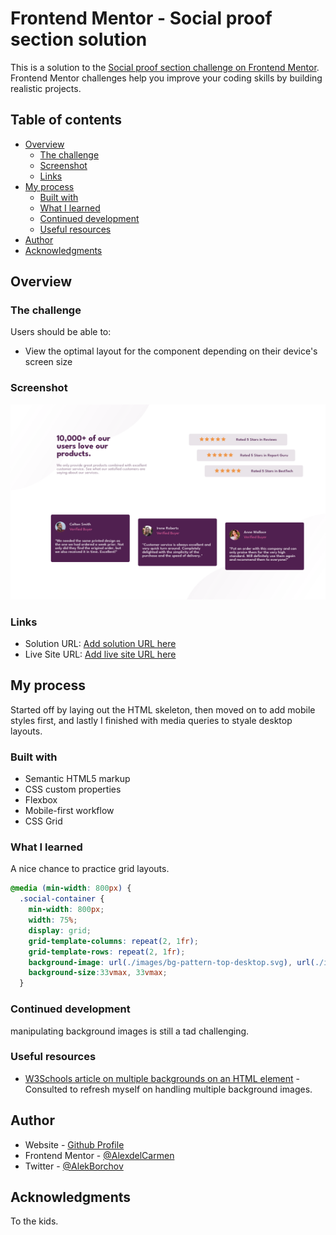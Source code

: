 # Frontend Mentor - Social proof section solution

This is a solution to the [Social proof section challenge on Frontend Mentor](https://www.frontendmentor.io/challenges/social-proof-section-6e0qTv_bA). Frontend Mentor challenges help you improve your coding skills by building realistic projects. 

## Table of contents

- [Overview](#overview)
  - [The challenge](#the-challenge)
  - [Screenshot](#screenshot)
  - [Links](#links)
- [My process](#my-process)
  - [Built with](#built-with)
  - [What I learned](#what-i-learned)
  - [Continued development](#continued-development)
  - [Useful resources](#useful-resources)
- [Author](#author)
- [Acknowledgments](#acknowledgments)


## Overview

### The challenge

Users should be able to:

- View the optimal layout for the component depending on their device's screen size



### Screenshot

![](./images/screenshot.png)



### Links

- Solution URL: [Add solution URL here](https://github.com/AlexdelCarmen/social-proof)
- Live Site URL: [Add live site URL here](https://alexdelcarmen.github.io/social-proof/)

## My process

Started off by laying out the HTML skeleton, then moved on to add mobile styles first, and lastly I finished with media queries to styale desktop layouts. 

### Built with

- Semantic HTML5 markup
- CSS custom properties
- Flexbox
- Mobile-first workflow
- CSS Grid

### What I learned

A nice chance to practice grid layouts. 


```css
@media (min-width: 800px) {
  .social-container {
    min-width: 800px;
    width: 75%;
    display: grid;
    grid-template-columns: repeat(2, 1fr);
    grid-template-rows: repeat(2, 1fr);
    background-image: url(./images/bg-pattern-top-desktop.svg), url(./images/bg-pattern-bottom-desktop.svg);
    background-size:33vmax, 33vmax;
  }
```


### Continued development

manipulating background images is still a tad challenging. 
### Useful resources

- [W3Schools article on multiple backgrounds on an HTML element](https://www.w3schools.com/css/css3_backgrounds.asp) - Consulted to refresh myself on handling multiple background images.


## Author

- Website - [Github Profile](https://github.com/AlexdelCarmen)
- Frontend Mentor - [@AlexdelCarmen](https://www.frontendmentor.io/profile/AlexdelCarmen)
- Twitter - [@AlekBorchov](https://twitter.com/AlekBorchov)

## Acknowledgments

To the kids.  
